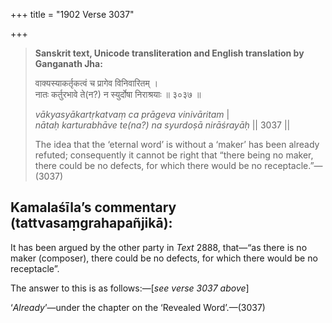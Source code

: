 +++
title = "1902 Verse 3037"

+++
> **Sanskrit text, Unicode transliteration and English translation by Ganganath Jha:** 
>
> वाक्यस्याकर्तृकत्वं च प्रागेव विनिवारितम् ।  
> नातः कर्तुरभावे ते(न?) न स्युर्दोषा निराश्रयाः ॥ ३०३७ ॥ 
>
> *vākyasyākartṛkatvaṃ ca prāgeva vinivāritam* \|  
> *nātaḥ karturabhāve te(na?) na syurdoṣā nirāśrayāḥ* \|\| 3037 \|\| 
>
> The idea that the ‘eternal word’ is without a ‘maker’ has been already refuted; consequently it cannot be right that “there being no maker, there could be no defects, for which there would be no receptacle.”—(3037)



## Kamalaśīla’s commentary (tattvasaṃgrahapañjikā):

It has been argued by the other party in *Text* 2888, that—“as there is no maker (composer), there could be no defects, for which there would be no receptacle”.

The answer to this is as follows:—[*see verse 3037 above*]

‘*Already*’—under the chapter on the ‘Revealed Word’.—(3037)



